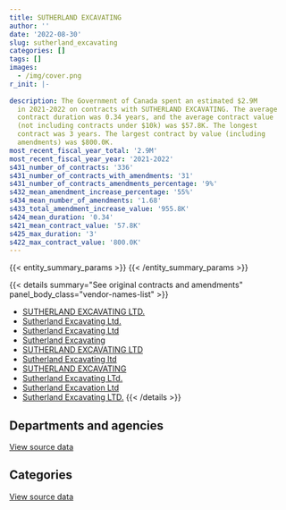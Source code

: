 ```yaml
---
title: SUTHERLAND EXCAVATING
author: ''
date: '2022-08-30'
slug: sutherland_excavating
categories: []
tags: []
images:
  - /img/cover.png
r_init: |-
  
description: The Government of Canada spent an estimated $2.9M
  in 2021-2022 on contracts with SUTHERLAND EXCAVATING. The average
  contract duration was 0.34 years, and the average contract value
  (not including contracts under $10k) was $57.8K. The longest
  contract was 3 years. The largest contract by value (including
  amendments) was $800.0K.
most_recent_fiscal_year_total: '2.9M'
most_recent_fiscal_year_year: '2021-2022'
s431_number_of_contracts: '336'
s431_number_of_contracts_with_amendments: '31'
s431_number_of_contracts_amendments_percentage: '9%'
s432_mean_amendment_increase_percentage: '55%'
s434_mean_number_of_amendments: '1.68'
s433_total_amendment_increase_value: '955.8K'
s424_mean_duration: '0.34'
s421_mean_contract_value: '57.8K'
s425_max_duration: '3'
s422_max_contract_value: '800.0K'
---
```


<script src="/rmarkdown-libs/htmlwidgets/htmlwidgets.js"></script>
<link href="/rmarkdown-libs/datatables-css/datatables-crosstalk.css" rel="stylesheet" />
<script src="/rmarkdown-libs/datatables-binding/datatables.js"></script>
<script src="/rmarkdown-libs/jquery/jquery-3.6.0.min.js"></script>
<link href="/rmarkdown-libs/dt-core-bootstrap/css/dataTables.bootstrap.min.css" rel="stylesheet" />
<link href="/rmarkdown-libs/dt-core-bootstrap/css/dataTables.bootstrap.extra.css" rel="stylesheet" />
<script src="/rmarkdown-libs/dt-core-bootstrap/js/jquery.dataTables.min.js"></script>
<script src="/rmarkdown-libs/dt-core-bootstrap/js/dataTables.bootstrap.min.js"></script>
<link href="/rmarkdown-libs/crosstalk/css/crosstalk.min.css" rel="stylesheet" />
<script src="/rmarkdown-libs/crosstalk/js/crosstalk.min.js"></script>
<script src="/rmarkdown-libs/htmlwidgets/htmlwidgets.js"></script>
<link href="/rmarkdown-libs/datatables-css/datatables-crosstalk.css" rel="stylesheet" />
<script src="/rmarkdown-libs/datatables-binding/datatables.js"></script>
<script src="/rmarkdown-libs/jquery/jquery-3.6.0.min.js"></script>
<link href="/rmarkdown-libs/dt-core-bootstrap/css/dataTables.bootstrap.min.css" rel="stylesheet" />
<link href="/rmarkdown-libs/dt-core-bootstrap/css/dataTables.bootstrap.extra.css" rel="stylesheet" />
<script src="/rmarkdown-libs/dt-core-bootstrap/js/jquery.dataTables.min.js"></script>
<script src="/rmarkdown-libs/dt-core-bootstrap/js/dataTables.bootstrap.min.js"></script>
<link href="/rmarkdown-libs/crosstalk/css/crosstalk.min.css" rel="stylesheet" />
<script src="/rmarkdown-libs/crosstalk/js/crosstalk.min.js"></script>

{{< entity_summary_params >}}
{{< /entity_summary_params >}}

{{< details summary="See original contracts and amendments" panel_body_class="vendor-names-list" >}}
- [SUTHERLAND EXCAVATING LTD.](https://search.open.canada.ca/en/ct/?sort=contract_value_f%20desc&page=1&search_text=%22SUTHERLAND%20EXCAVATING%20LTD.%22)
- [Sutherland Excavating Ltd.](https://search.open.canada.ca/en/ct/?sort=contract_value_f%20desc&page=1&search_text=%22Sutherland%20Excavating%20Ltd.%22)
- [Sutherland Excavating Ltd](https://search.open.canada.ca/en/ct/?sort=contract_value_f%20desc&page=1&search_text=%22Sutherland%20Excavating%20Ltd%22)
- [Sutherland Excavating](https://search.open.canada.ca/en/ct/?sort=contract_value_f%20desc&page=1&search_text=%22Sutherland%20Excavating%22)
- [SUTHERLAND EXCAVATING LTD](https://search.open.canada.ca/en/ct/?sort=contract_value_f%20desc&page=1&search_text=%22SUTHERLAND%20EXCAVATING%20LTD%22)
- [Sutherland Excavating ltd](https://search.open.canada.ca/en/ct/?sort=contract_value_f%20desc&page=1&search_text=%22Sutherland%20Excavating%20ltd%22)
- [SUTHERLAND EXCAVATING](https://search.open.canada.ca/en/ct/?sort=contract_value_f%20desc&page=1&search_text=%22SUTHERLAND%20EXCAVATING%22)
- [Sutherland Excavating LTd.](https://search.open.canada.ca/en/ct/?sort=contract_value_f%20desc&page=1&search_text=%22Sutherland%20Excavating%20LTd.%22)
- [Sutherland Excavation Ltd](https://search.open.canada.ca/en/ct/?sort=contract_value_f%20desc&page=1&search_text=%22Sutherland%20Excavation%20Ltd%22)
- [Sutherland Excavating LTD.](https://search.open.canada.ca/en/ct/?sort=contract_value_f%20desc&page=1&search_text=%22Sutherland%20Excavating%20LTD.%22)
{{< /details >}}

## Departments and agencies

<div id="htmlwidget-1" style="width:100%;height:auto;" class="datatables html-widget"></div>
<script type="application/json" data-for="htmlwidget-1">{"x":{"style":"bootstrap","filter":"none","vertical":false,"data":[["<a href=\"/departments/csc-scc/\">Correctional Service of Canada<\/a>","<a href=\"/departments/dfo-mpo/\">Fisheries and Oceans Canada<\/a>","<a href=\"/departments/dnd-mdn/\">National Defence<\/a>","<a href=\"/departments/ec/\">Environment and Climate Change Canada<\/a>","<a href=\"/departments/pwgsc-tpsgc/\">Public Services and Procurement Canada<\/a>","<a href=\"/departments/rcmp-grc/\">Royal Canadian Mounted Police<\/a>"],[null,null,389717.85,null,3425452.74,598338.89],[null,69575,228868.24,null,3114770.49,738566.1],[null,286978.95,245481.73,null,1486040.39,469318.45],[14823.5,207607.22,372570.47,30762.5,1589543.7,652214.87]],"container":"<table class=\"table table-striped table-hover row-border order-column display\">\n  <thead>\n    <tr>\n      <th>Department<\/th>\n      <th>2018-2019<\/th>\n      <th>2019-2020<\/th>\n      <th>2020-2021<\/th>\n      <th>2021-2022<\/th>\n    <\/tr>\n  <\/thead>\n<\/table>","options":{"order":[[4,"desc"]],"pageLength":10,"autoWidth":true,"columnDefs":[{"targets":1,"render":"function(data, type, row, meta) {\n    return type !== 'display' ? data : DTWidget.formatCurrency(data, \"$\", 2, 3, \",\", \".\", true, null);\n  }"},{"targets":2,"render":"function(data, type, row, meta) {\n    return type !== 'display' ? data : DTWidget.formatCurrency(data, \"$\", 2, 3, \",\", \".\", true, null);\n  }"},{"targets":3,"render":"function(data, type, row, meta) {\n    return type !== 'display' ? data : DTWidget.formatCurrency(data, \"$\", 2, 3, \",\", \".\", true, null);\n  }"},{"targets":4,"render":"function(data, type, row, meta) {\n    return type !== 'display' ? data : DTWidget.formatCurrency(data, \"$\", 2, 3, \",\", \".\", true, null);\n  }"},{"width":"16%","targets":[1,2,3,4]},{"className":"dt-right","targets":[1,2,3,4]}],"orderClasses":false}},"evals":["options.columnDefs.0.render","options.columnDefs.1.render","options.columnDefs.2.render","options.columnDefs.3.render"],"jsHooks":[]}</script>
<p class="text-right">
<a href="https://github.com/GoC-Spending/contracts-data/tree/main/data/out/vendors/sutherland_excavating/summary_by_fiscal_year_by_department.csv" class="source-data-link btn btn-link">View source data</a>
</p>

## Categories

<div id="htmlwidget-2" style="width:100%;height:auto;" class="datatables html-widget"></div>
<script type="application/json" data-for="htmlwidget-2">{"x":{"style":"bootstrap","filter":"none","vertical":false,"data":[["<a href=\"/categories/facilities_and_construction/\">Facilities and construction<\/a>","<a href=\"/categories/professional_services/\">Professional services<\/a>","<a href=\"/categories/transportation_and_logistics/\">Transportation and logistics<\/a>","<a href=\"/categories/industrial_products_and_services/\">Industrial products and services<\/a>"],[3486415.36,301103.12,625991,null],[3603613.22,530533.07,null,17633.54],[2049753.93,392386.17,10508.7,35170.73],[2029733.91,541685.61,null,296102.75]],"container":"<table class=\"table table-striped table-hover row-border order-column display\">\n  <thead>\n    <tr>\n      <th>Category<\/th>\n      <th>2018-2019<\/th>\n      <th>2019-2020<\/th>\n      <th>2020-2021<\/th>\n      <th>2021-2022<\/th>\n    <\/tr>\n  <\/thead>\n<\/table>","options":{"order":[[4,"desc"]],"dom":"t","pageLength":30,"autoWidth":true,"columnDefs":[{"targets":1,"render":"function(data, type, row, meta) {\n    return type !== 'display' ? data : DTWidget.formatCurrency(data, \"$\", 2, 3, \",\", \".\", true, null);\n  }"},{"targets":2,"render":"function(data, type, row, meta) {\n    return type !== 'display' ? data : DTWidget.formatCurrency(data, \"$\", 2, 3, \",\", \".\", true, null);\n  }"},{"targets":3,"render":"function(data, type, row, meta) {\n    return type !== 'display' ? data : DTWidget.formatCurrency(data, \"$\", 2, 3, \",\", \".\", true, null);\n  }"},{"targets":4,"render":"function(data, type, row, meta) {\n    return type !== 'display' ? data : DTWidget.formatCurrency(data, \"$\", 2, 3, \",\", \".\", true, null);\n  }"},{"width":"16%","targets":[1,2,3,4]},{"className":"dt-right","targets":[1,2,3,4]}],"orderClasses":false,"lengthMenu":[10,25,30,50,100]}},"evals":["options.columnDefs.0.render","options.columnDefs.1.render","options.columnDefs.2.render","options.columnDefs.3.render"],"jsHooks":[]}</script>
<p class="text-right">
<a href="https://github.com/GoC-Spending/contracts-data/tree/main/data/out/vendors/sutherland_excavating/summary_by_fiscal_year_by_category.csv" class="source-data-link btn btn-link">View source data</a>
</p>
